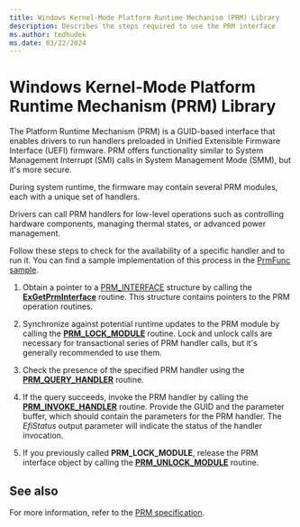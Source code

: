 ```yaml
---
title: Windows Kernel-Mode Platform Runtime Mechanism (PRM) Library
description: Describes the steps required to use the PRM interface
ms.author: tedhudek
ms.date: 03/22/2024
---
```


# Windows Kernel-Mode Platform Runtime Mechanism (PRM) Library

The Platform Runtime Mechanism (PRM) is a GUID-based interface that enables drivers to run handlers preloaded in Unified Extensible Firmware Interface (UEFI) firmware. PRM offers functionality similar to System Management Interrupt (SMI) calls in System Management Mode (SMM), but it's more secure.

During system runtime, the firmware may contain several PRM modules, each with a unique set of handlers.

Drivers can call PRM handlers for low-level operations such as controlling hardware components, managing thermal states, or advanced power management.

Follow these steps to check for the availability of a specific handler and to run it. You can find a sample implementation of this process in the [PrmFunc sample](https://github.com/microsoft/Windows-driver-samples/tree/develop/prm/PrmFunc).

1. Obtain a pointer to a [PRM_INTERFACE](/windows-hardware/drivers/ddi/prminterface/ns-prminterface-prm_interface) structure by calling the [**ExGetPrmInterface**](/windows-hardware/drivers/ddi/prminterface/nf-prminterface-exgetprminterface) routine. This structure contains pointers to the PRM operation routines.

1. Synchronize against potential runtime updates to the PRM module by calling the [**PRM_LOCK_MODULE**](/windows-hardware/drivers/ddi/prminterface/nc-prminterface-prm_lock_module) routine. Lock and unlock calls are necessary for transactional series of PRM handler calls, but it's generally recommended to use them.

1. Check the presence of the specified PRM handler using the [**PRM_QUERY_HANDLER**](/windows-hardware/drivers/ddi/prminterface/nc-prminterface-prm_query_handler) routine.

1. If the query succeeds, invoke the PRM handler by calling the [**PRM_INVOKE_HANDLER**](/windows-hardware/drivers/ddi/prminterface/nc-prminterface-prm_invoke_handler) routine. Provide the GUID and the parameter buffer, which should contain the parameters for the PRM handler. The *EfiStatus* output parameter will indicate the status of the handler invocation.

1. If you previously called **PRM_LOCK_MODULE**, release the PRM interface object by calling the [**PRM_UNLOCK_MODULE**](/windows-hardware/drivers/ddi/prminterface/nc-prminterface-prm_unlock_module) routine.

## See also

For more information, refer to the [PRM specification](https://uefi.org/sites/default/files/resources/Platform%20Runtime%20Mechanism%20-%20with%20legal%20notice.pdf).
